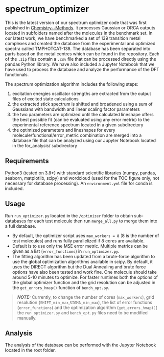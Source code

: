 # spectrum_optimizer

This is the latest version of our spectrum optimizer code that was first published in [Chemistry--Methods](https://doi.org/10.1002/cmtd.202200069). It processes Gaussian or ORCA outputs located in subfolders named after the molecules in the benchmark set. In our latest work, we have benchmarked a set of 139 transition metal complexes and created the database from the experimental and optimized spectra called TMPHOTCAT-139. The database has been separated into parts based on the metal centres which can be found in the repository. Each of the `.zip` files contain a `.csv` file that can be processed directly using the pandas Python library. We have also included a Jupyter Notebook that we have used to process the database and analyze the performance of the DFT functionals. 

The spectrum optimization algorithm includes the following steps:

1. excitation energies oscillator strengths are extracted from the output files of excited state calculations 
2. the extracted stick spectrum is shifted and broadened using a sum of Gaussians with bandwidth and linear scaling factor parameters
3. the two parameters are optimized until the calculated lineshape offers the best possible fit (can be evaluated using any error metric) to the experimental reference spectrum located in a given subdirectory
4. the optimized parameters and lineshapes for every molecule/functional/error_metric combination are merged into a database file that can be analyzed using our Jupyter Notebook located in the for_analysis/ subdirectory


## Requirements

Python3 (tested on 3.8+) with standard scientific libraries (numpy, pandas, seaborn, matplotlib, scipy) and wordcloud (used for the TOC figure only, not necessary for database processing). An `environment.yml` file for conda is included.

## Usage

Run `run_optimizer.py` located in the `/optimizer` folder to obtain sub-databases for each test molecule then run `merge_all.py` to merge them into a full database.

- By default, the optimizer script uses `max_workers = 8` (8 is the number of test molecules) and runs fully parallelized if 8 cores are available.
- Default is to use only the MSE error metric. Multiple metrics can be given as a list (`error_functions`) in `run_optimizer.py`.
- The fitting algorithm has been updated from a brute-force algorithm to use the global optimization algorithms available in scipy. By default, it uses the DIRECT algorithm but the Dual Annealing and brute force options have also been tested and work fine. One molecule should take around 5-10 minutes to optimize. For faster runtimes both the options of the global optimizer function and the grid resolution can be adjusted in the `get_errors_hmap()` function of `bench_opt.py`.

> **_NOTE:_**  Currently, to change the number of cores (`max_workers`), grid resolution (`SHIFT_min_max`,`SIGMA_min_max`), the list of error functions (`error_functions`) and the optimization algorithm (`get_errors_hmap()`) the `run_optimizer.py` and `bench_opt.py` files need to be modified manually.

## Analysis

The analysis of the database can be performed with the Jupyter Notebook located in the root folder.
